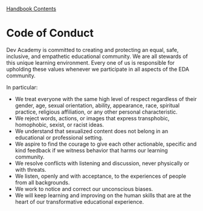 [Handbook Contents](README.md)

# Code of Conduct

Dev Academy is committed to creating and protecting an equal, safe, inclusive, and empathetic educational community. We are all stewards of this unique learning environment. Every one of us is responsible for upholding these values whenever we participate in all aspects of the EDA community.

In particular:

 - We treat everyone with the same high level of respect regardless of their gender, age, sexual orientation, ability, appearance, race, spiritual practice, religious affiliation, or any other personal characteristic.
 - We reject words, actions, or images that express transphobic, homophobic, sexist, or racist ideas. 
 - We understand that sexualized content does not belong in an educational or professional setting.
 - We aspire to find the courage to give each other actionable, specific and kind feedback if we witness behavior that harms our learning community.
 - We resolve conflicts with listening and discussion, never physically or with threats. 
 - We listen, openly and with acceptance, to the experiences of people from all backgrounds.
 - We work to notice and correct our unconscious biases.
 - We will keep learning and improving on the human skills that are at the heart of our transformative educational experience.

